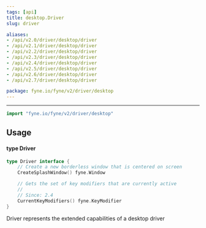 ```yaml
---
tags: [api]
title: desktop.Driver
slug: driver

aliases:
- /api/v2.0/driver/desktop/driver
- /api/v2.1/driver/desktop/driver
- /api/v2.2/driver/desktop/driver
- /api/v2.3/driver/desktop/driver
- /api/v2.4/driver/desktop/driver
- /api/v2.5/driver/desktop/driver
- /api/v2.6/driver/desktop/driver
- /api/v2.7/driver/desktop/driver

package: fyne.io/fyne/v2/driver/desktop
---
```



---
```go
import "fyne.io/fyne/v2/driver/desktop"
```

## Usage

#### type Driver

```go
type Driver interface {
	// Create a new borderless window that is centered on screen
	CreateSplashWindow() fyne.Window

	// Gets the set of key modifiers that are currently active
	//
	// Since: 2.4
	CurrentKeyModifiers() fyne.KeyModifier
}
```

Driver represents the extended capabilities of a desktop driver
